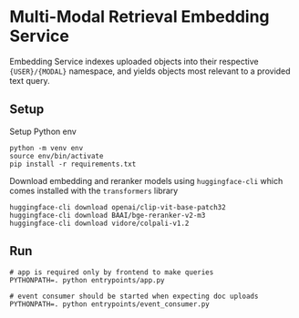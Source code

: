 # Multi-Modal Retrieval Embedding Service
Embedding Service indexes uploaded objects into their respective `{USER}/{MODAL}` namespace, and yields objects most relevant to a provided text query.

## Setup
Setup Python env
```
python -m venv env
source env/bin/activate
pip install -r requirements.txt
```

Download embedding and reranker models using `huggingface-cli` which comes installed with the `transformers` library
```
huggingface-cli download openai/clip-vit-base-patch32
huggingface-cli download BAAI/bge-reranker-v2-m3
huggingface-cli download vidore/colpali-v1.2
```

## Run
```
# app is required only by frontend to make queries
PYTHONPATH=. python entrypoints/app.py

# event consumer should be started when expecting doc uploads
PYTHONPATH=. python entrypoints/event_consumer.py
```
